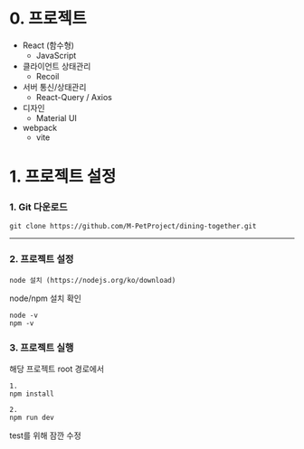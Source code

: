 # 0. 프로젝트

- React (함수형)
  - JavaScript
- 클라이언트 상태관리
  - Recoil
- 서버 통신/상태관리
  - React-Query / Axios
- 디자인
  - Material UI
- webpack
  - vite

# 1. 프로젝트 설정

### 1. Git 다운로드

```angular2html
git clone https://github.com/M-PetProject/dining-together.git
```

---

### 2. 프로젝트 설정

```angular2html
node 설치 (https://nodejs.org/ko/download)
```

node/npm 설치 확인

```
node -v
npm -v
```

### 3. 프로젝트 실행

해당 프로젝트 root 경로에서

```angular2html
1.
npm install

2.
npm run dev
```
test를 위해 잠깐 수정
